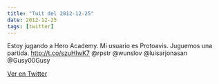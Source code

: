 ```yaml
---
title: "Tuit del 2012-12-25"
date: 2012-12-25
tags: [twitter]
---
```


Estoy jugando a Hero Academy. Mi usuario es Protoavis. Juguemos una partida. http://t.co/szuHIwK7 @rpstr @wunslov @luisarjonasan @Gusy00Gusy



[Ver en Twitter](https://twitter.com/i/web/status/283714898440118272)
